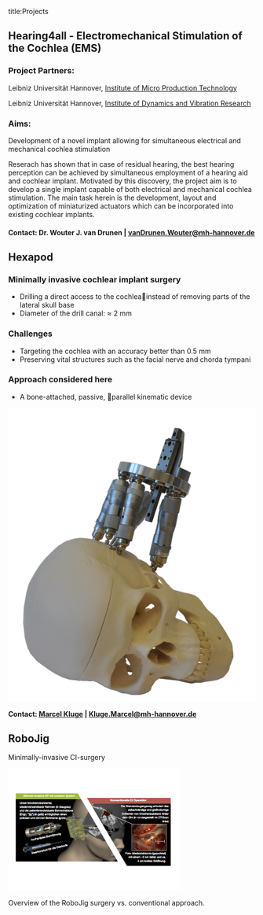 ﻿title:Projects


## Hearing4all - Electromechanical Stimulation of the Cochlea (EMS)


### Project Partners: 
	
Leibniz Universität Hannover, [Institute of Micro Production Technology](http://www.impt.uni-hannover.de/das_impt.html?&L=1 "Institute of Micro Production Technology")

Leibniz Universität Hannover, [Institute of Dynamics and Vibration Research](http://www.ids.uni-hannover.de/ueber_uns.html?&L=1 "Institute of Dynamics and Vibration Research")

### Aims:

Development of a novel implant allowing for simultaneous electrical and mechanical cochlea stimulation
	
Reserach has shown that in case of residual hearing, the best hearing perception can be achieved by simultaneous employment of a hearing aid and cochlear implant. 
Motivated by this discovery, the project aim is to develop a single implant capable of both electrical and mechanical cochlea stimulation. The main task herein is the development, layout and optimization of miniaturized actuators which can be incorporated into existing cochlear implants.
	
#### Contact: Dr. Wouter J. van Drunen | vanDrunen.Wouter@mh-hannover.de





## Hexapod

### Minimally invasive cochlear implant surgery
-  Drilling a direct access to the cochleainstead of removing parts of the lateral skull base
-  Diameter of the drill canal: ≈ 2 mm

### Challenges
-  Targeting the cochlea with an accuracy better than 0.5 mm
-  Preserving vital structures such as the facial nerve and chorda tympani

### Approach considered here
-  A bone-attached, passive, parallel kinematic device


![Gough-Stewart platform (Hexapod) on the skull](projects/hexapod_v01.png)


**Contact: [Marcel Kluge](http://www.vianna.de/01_workgroups/majdani/staff/marcel.html) | Kluge.Marcel@mh-hannover.de**


## RoboJig

Minimally-invasive CI-surgery


![Overview of RoboJig System](projects/robojig-overview-de.png)

Overview of the RoboJig surgery vs. conventional approach.


